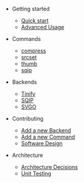 
* Getting started
  * [Quick start](#quickstart)
  * [Advanced Usage](advanced.md)

* Commands
  * [compress](command_compress.md)
  * [srcset](command_srcset.md)
  * [thumb](command_thumb.md)
  * [sqip](command_sqip.md)

* Backends
  * [Tinify](backend_tinify.md)
  * [SQIP](backend_sqip.md)
  * [SVGO](backend_svgo.md)

* Contributing
  * [Add a new Backend](sw-contrib-backend.md)
  * [Add a new Command](sw-contrib-command.md)
  * [Software Design](sw-design.md)

* Architecture
  * [Architecture Decisions](architecture/decisions/0001-record-architecture-decisions.md)
  * [Unit Testing](architecture/decisions/0002-unit-testing-inside-src-folder.md)
